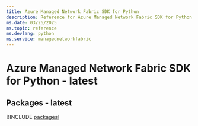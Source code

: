 ```yaml
---
title: Azure Managed Network Fabric SDK for Python
description: Reference for Azure Managed Network Fabric SDK for Python
ms.date: 03/26/2025
ms.topic: reference
ms.devlang: python
ms.service: managednetworkfabric
---
```

# Azure Managed Network Fabric SDK for Python - latest
## Packages - latest
[!INCLUDE [packages](managed-network-fabric-index.md)]
